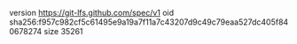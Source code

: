 version https://git-lfs.github.com/spec/v1
oid sha256:f957c982cf5c61495e9a19a7f11a7c43207d9c49c79eaa527dc405f840678274
size 35261
